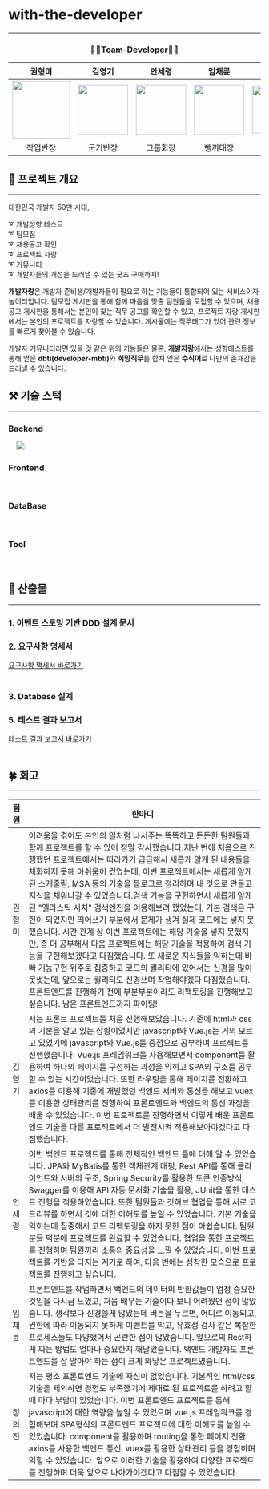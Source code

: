 # with-the-developer

------------

<div style="text-align: center;"> 
    <h3>🧑‍💻Team-Developer🧑‍💻</h3>
</div>

| 권형미                                                                                                     | 김영기                                                                                                     | 안세령                                                                                                   | 임채륜                                                                                                     | 정의진                                                                                                    |
|---------------------------------------------------------------------------------------------------------|---------------------------------------------------------------------------------------------------------|-------------------------------------------------------------------------------------------------------|---------------------------------------------------------------------------------------------------------|--------------------------------------------------------------------------------------------------------|
| <img src="https://github.com/user-attachments/assets/390ce98c-645e-44d5-a037-e7af3f724e2c" width="115"> | <img src="https://github.com/user-attachments/assets/d8439fa3-f9bf-4ca5-959d-69e6e0fbfe5b" width="100"> | <img src="https://github.com/user-attachments/assets/e84c3c0f-8856-45e3-a7b4-085c9cffb3c7" width=100> | <img src="https://github.com/user-attachments/assets/12d1b108-8ff5-4972-afc5-60bf58b3b91b" width="100"> | <img src="https://github.com/user-attachments/assets/4a41fc93-6b2c-49b3-9187-00b0818d2742" width="95"> |
| <center>작업반장</center>                                                                                   | <center>군기반장</center>                                                                                   | <center>그룹회장</center>                                                                                 | <center>뺑끼대장</center>                                                                                   | <center>으라차차</center>                                                                                  |


## 🔆 프로젝트 개요

---
대한민국 개발자 50만 시대,

➰ 개발성향 테스트<br>
➰ 팀모집<br>
➰ 채용공고 확인<br>
➰ 프로젝트 자랑<br>
➰ 커뮤니티<br>
➰ 개발자들의 개성을 드러낼 수 있는 굿즈 구매까지!

<b>개발자랑</b>은 개발자 준비생/개발자들이 필요로 하는 기능들이 통합되어 있는 서비스이자 놀이터입니다.
팀모집 게시판을 통해 함께 마음을 맞출 팀원들을 모집할 수 있으며, 
채용공고 게시판을 통해서는 본인이 찾는 직무 공고를 확인할 수 있고, 
프로젝트 자랑 게시판에서는 본인의 프로젝트를 자랑할 수 있습니다.
게시물에는 직무태그가 있어 관련 정보를 빠르게 찾아볼 수 있습니다.

개발자 커뮤니티라면 있을 것 같은 위의 기능들은 물론,
<b>개발자랑</b>에서는 성향테스트를 통해 얻은 <b>dbti(developer-mbti)</b>와 <b>희망직무</b>를 합쳐 얻은 <b>수식어</b>로 나만의 존재감을 드러낼 수 있습니다. 

##  ⚒️ 기술 스택

---

### Backend

<div>
<img src="https://img.shields.io/badge/Java-007396?style=flat&logo=Java&logoColor=white" alt="">
<img src="https://img.shields.io/badge/gradle-02303A?style=flat&logo=gradle&logoColor=white" alt="">
<img src="https://img.shields.io/badge/SpringBoot-6DB33F?style=flat&logo=SpringBoot&logoColor=white" alt="">
<img src="https://img.shields.io/badge/Spring_Data_JPA-6DB33F?style=flat&logo=Spring&logoColor=white" alt="">
<img src="https://img.shields.io/badge/Spring Security-6DB33F?style=flat&logo=springsecurity&logoColor=white">
<img src="https://img.shields.io/badge/swagger-85EA2D?style=flat&logo=swagger&logoColor=white&color" alt="">
<img src="https://img.shields.io/badge/Amazon S3-569A31?style=flat&logo=AmazonS3&logoColor=white" alt="">
<img src="https://img.shields.io/badge/Redis-FF4438?style=flat&logo=Redis&logoColor=white" alt="">
</div>

### Frontend
<div>
<img src="https://img.shields.io/badge/Vue-4FC08D?style=flat&logo=Vue.js&logoColor=white" alt="">
<img src="https://img.shields.io/badge/JavaScript-F7DF1E?style=flat&logo=JavaScript&logoColor=white" alt="">
</div>

### DataBase
<div>
<img src="https://img.shields.io/badge/MariaDB-181717?style=flat&logo=MariaDB&logoColor=white&color=003545" alt="">
<img src="https://img.shields.io/badge/Amazon S3-569A31?style=flat&logo=AmazonS3&logoColor=white" alt="">
</div>


### Tool
<div>
<img src="https://img.shields.io/badge/Git-000?style=style=flat&logo=Git&logoColor=white&color=F05032" alt=""> 
<img src="https://img.shields.io/badge/GitHub-181717?style=flat&logo=GitHub&logoColor=white&color=181717" alt="">
<img src="https://img.shields.io/badge/postman-orange?style=flat&logo=postman&logoColor=white" alt="">
<img src="https://img.shields.io/badge/notion-black?style=flat&logo=notion&logoColor=white" alt="">
<img src="https://img.shields.io/badge/Discord-5865F2?style=flat&logo=Discord&logoColor=white" alt="">
</div>

## 📄 산출물

---

### 1. 이벤트 스토밍 기반 DDD 설계 문서


### 2. 요구사항 명세서
<div>
    <a href = "https://docs.google.com/spreadsheets/d/1r9SMJyk8U9XHin9P2dinvrHmcQPhsisRECo6rCOO0T8/edit?gid=0#gid=0">
         요구사항 명세서 바로가기
    </a>
</div>
<br>

### 3. Database 설계




### 5. 테스트 결과 보고서
<div>
    <a href = "https://docs.google.com/spreadsheets/d/1r9SMJyk8U9XHin9P2dinvrHmcQPhsisRECo6rCOO0T8/edit?gid=374931865#gid=374931865">
          테스트 결과 보고서 바로가기
    </a>
</div>
<br>



## 🍀 회고

---

| 팀원| 한마디                                                                                                                                                                                                                                                                                                                                                                                                                                                                                                                                                       |
| --- |-----------------------------------------------------------------------------------------------------------------------------------------------------------------------------------------------------------------------------------------------------------------------------------------------------------------------------------------------------------------------------------------------------------------------------------------------------------------------------------------------------------------------------------------------------------|
| 권형미 | 어려움을 겪어도 본인의 일처럼 나서주는 똑똑하고 든든한 팀원들과 함께 프로젝트를 할 수 있어 정말 감사했습니다.지난 번에 처음으로 진행했던 프로젝트에서는 따라가기 급급해서 새롭게 알게 된 내용들을 체화하지 못해 아쉬움이 컸었는데, 이번 프로젝트에서는  새롭게 알게된 스케줄링, MSA 등의 기술을 블로그로 정리하며 내 것으로 만들고 지식을 채워나갈 수 있었습니다.검색 기능을 구현하면서 새롭게 알게된 "엘라스틱 서치" 검색엔진을 이용해보려 했었는데, 기본 검색은 구현이 되었지만 띄어쓰기 부분에서 문제가 생겨 실제 코드에는 넣지 못했습니다. 시간 관계 상 이번 프로젝트에는 해당 기술을 넣지 못했지만, 좀 더 공부해서 다음 프로젝트에는 해당 기술을 적용하여 검색 기능을 구현해보겠다고 다짐했습니다.  또 새로운 지식들을 익히는데 바빠 기능구현 위주로 집중하고 코드의 퀄리티에 있어서는 신경을 많이 못썻는데, 앞으로는 퀄리티도 신경쓰며 작업해야겠다 다짐했습니다. 프론트엔드를 진행하기 전에 부분부분이라도 리팩토링을 진행해보고 싶습니다. 남은 프론트엔드까지 파이팅! |
| 김영기 | 저는 프론트 프로젝트를 처음 진행해보았습니다. 기존에 html과 css의 기본을 알고 있는 상황이었지만  javascript와 Vue.js는 거의 모르고 있었기에 javascript와 Vue.js를 중점으로 공부하며 프로젝트를 진행했습니다. Vue.js 프레임워크를 사용해보면서 component를 활용하여 하나의 페이지를 구성하는 과정을 익히고 SPA의 구조를 공부할 수 있는 시간이었습니다. 또한 라우팅을 통해 페이지를 전환하고 axios를 이용해 기존에 개발했던 백엔드 서버와 통신을 해보고 vuex를 이용한 상태관리를 진행하여 프론트엔드와 백엔드의 통신 과정을 배울 수 있었습니다. 이번 프로젝트를 진행하면서 이렇게 배운 프론트엔드 기술을 다른 프로젝트에서 더 발전시켜 적용해보아야겠다고 다짐했습니다.                                                                                                                                                                                                                                                                                                                                                                                                 |
| 안세령 | 이번 백엔드 프로젝트를 통해 전체적인 백엔드 틀에 대해 알 수 있었습니다. JPA와 MyBatis를 통한 객체관계 매핑, Rest API를 통해 클라이언트와 서버의 구조, Spring Security를 활용한 토큰 인증방식, Swagger를 이용해 API 자동 문서화 기술을 활용, JUnit을 통한 테스트 진행을 적용하였습니다. 또한 팀원들과 깃허브 협업을 통해 서로 코드리뷰를 하면서 깃에 대한 이해도를 높일 수 있었습니다. 기본 기술을 익히는데 집중해서 코드 리펙토링을 하지 못한 점이 아쉽습니다. 팀원분들 덕분에 프로젝트를 완료할 수 있었습니다. 협업을 통한 프로젝트를 진행하며 팀원끼리 소통의 중요성을 느낄 수 있었습니다. 이번 프로젝트를 기반을 다지는 계기로 하여, 다음 번에는 성장한 모습으로 프로젝트를 진행하고 싶습니다.                                                                                                                                |
| 임채륜 | 프론트엔드를 작업하면서 백엔드의 데이터의 반환값들이 엄청 중요한것임을 다시금 느꼈고, 처음 배우는 기술이다 보니 어려웠던 점이 많았습니다. 생각보다 신경쓸게 많았는데 버튼을 누르면, 어디로 이동되고, 권한에 따라 이동되지 못하게 이벤트를 막고, 유효성 검사 같은 복잡한 프로세스들도 다양했어서 곤란한 점이 많았습니다. 앞으로의 Rest하게 짜는 방법도 얼마나 중요한지 깨달았습니다. 백엔드 개발자도 프론트엔드를 잘 알아야 하는 점이 크게 와닿은 프로젝트였습니다.                                                                                                                                                                                          |
| 정의진 |  저는 평소 프론트엔드 기술에 자신이 없었습니다. 기본적인 html/css 기술을 제외하면 경험도 부족했기에 제대로 된 프로젝트를 하려고 할 때 마다 부담이 있었습니다. 이번 프론트엔드 프로젝트를 통해 javascript에 대한 역량을 높일 수 있었으며 vue.js 프레임워크를 경험해보며 SPA형식의 프론트엔드 프로젝트에 대한 이해도를 높일 수 있었습니다. component를 활용하며 routing을 통한 페이지 전환. axios를 사용한 백엔드 통신, vuex를 활용한 상태관리 등을 경험하며 익힐 수 있었습니다. 앞으로 이러한 기술을 활용하여 다양한 프로젝트를 진행하며 더욱 앞으로 나아가야겠다고 다짐할 수 있었습니다.                                                                                                                                                                                              |



